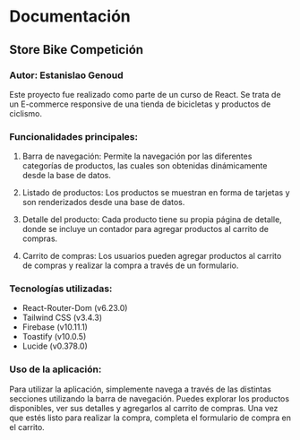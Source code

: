 # Documentación
## Store Bike Competición
### Autor: Estanislao Genoud

Este proyecto fue realizado como parte de un curso de React. Se trata de un E-commerce responsive de una tienda de bicicletas y productos de ciclismo.

### Funcionalidades principales:
1. Barra de navegación: Permite la navegación por las diferentes categorías de productos, las cuales son obtenidas dinámicamente desde la base de datos.

1. Listado de productos: Los productos se muestran en forma de tarjetas y son renderizados desde una base de datos.

1. Detalle del producto: Cada producto tiene su propia página de detalle, donde se incluye un contador para agregar productos al carrito de compras.

1. Carrito de compras: Los usuarios pueden agregar productos al carrito de compras y realizar la compra a través de un formulario.

### Tecnologías utilizadas:
- React-Router-Dom (v6.23.0)
- Tailwind CSS (v3.4.3)
- Firebase (v10.11.1)
- Toastify (v10.0.5)
- Lucide (v0.378.0)
### Uso de la aplicación:
 Para utilizar la aplicación, simplemente navega a través de las distintas secciones utilizando la barra de navegación. Puedes explorar los productos disponibles, ver sus detalles y agregarlos al carrito de compras. Una vez que estés listo para realizar la compra, completa el formulario de compra en el carrito.